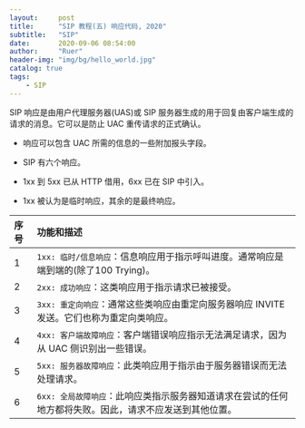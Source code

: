 ```yaml
---
layout:     post
title:      "SIP 教程(五) 响应代码, 2020"
subtitle:   "SIP"
date:       2020-09-06 08:54:00
author:     "Ruer"
header-img: "img/bg/hello_world.jpg"
catalog: true
tags:
    - SIP
---
```


SIP 响应是由用户代理服务器(UAS)或 SIP 服务器生成的用于回复由客户端生成的请求的消息。它可以是防止 UAC 重传请求的正式确认。

* 响应可以包含 UAC 所需的信息的一些附加报头字段。

* SIP 有六个响应。

* 1xx 到 5xx 已从 HTTP 借用，6xx 已在 SIP 中引入。

* 1xx 被认为是临时响应，其余的是最终响应。

| 序号 | 功能和描述                                                                           |
| :--- | :---------------------------------------------------------------------------------- |
| 1    | `1xx: 临时/信息响应`：信息响应用于指示呼叫进度。通常响应是端到端的(除了100 Trying)。      |
| 2    | `2xx: 成功响应`：这类响应用于指示请求已被接受。                                         |
| 3    | `3xx: 重定向响应`：通常这些类响应由重定向服务器响应 INVITE 发送。它们也称为重定向类响应。  |
| 4    | `4xx: 客户端故障响应`：客户端错误响应指示无法满足请求，因为从 UAC 侧识别出一些错误。       |
| 5    | `5xx: 服务器故障响应`：此类响应用于指示由于服务器错误而无法处理请求。                     |
| 6    | `6xx: 全局故障响应`：此响应类指示服务器知道请求在尝试的任何地方都将失败。因此，请求不应发送到其他位置。|